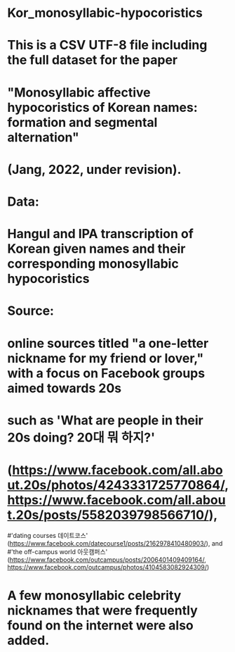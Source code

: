 # Kor_monosyllabic-hypocoristics

# This is a CSV UTF-8 file including the full dataset for the paper 
# "Monosyllabic affective hypocoristics of Korean names: formation and segmental alternation" 
# (Jang, 2022, under revision).

# Data:
# Hangul and IPA transcription of Korean given names and their corresponding monosyllabic hypocoristics

# Source: 
# online sources titled "a one-letter nickname for my friend or lover," with a focus on Facebook groups aimed towards 20s
# such as 'What are people in their 20s doing? 20대 뭐 하지?'
# (https://www.facebook.com/all.about.20s/photos/4243331725770864/, https://www.facebook.com/all.about.20s/posts/5582039798566710/),
#'dating courses 데이트코스' (https://www.facebook.com/datecourse1/posts/2162978410480903/), and 
#'the off-campus world 아웃캠퍼스' (https://www.facebook.com/outcampus/posts/2006401409409164/, https://www.facebook.com/outcampus/photos/4104583082924309/)
# A few monosyllabic celebrity nicknames that were frequently found on the internet were also added.
